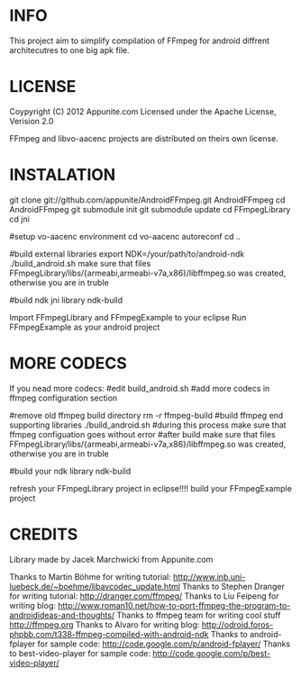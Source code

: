 INFO
==============
This project aim to simplify compilation of FFmpeg for android diffrent architecutres to one big apk file.

LICENSE
==============
Coypyright (C) 2012 Appunite.com
Licensed under the Apache License, Verision 2.0

FFmpeg and libvo-aacenc projects are distributed on theirs own license.

INSTALATION
==============
git clone git://github.com/appunite/AndroidFFmpeg.git AndroidFFmpeg
cd AndroidFFmpeg
git submodule init
git submodule update
cd FFmpegLibrary
cd jni

#setup vo-aacenc environment
cd vo-aacenc
autoreconf
cd ..

#build external libraries
export NDK=/your/path/to/android-ndk
./build_android.sh
make sure that files FFmpegLibrary/libs/{armeabi,armeabi-v7a,x86}/libffmpeg.so was created, otherwise you are in truble

#build ndk jni library
ndk-build

Import FFmpegLibrary and FFmpegExample to your eclipse
Run FFmpegExample as your android project 

MORE CODECS
============
If you nead more codecs:
#edit build_android.sh
#add more codecs in ffmpeg configuration section

#remove old ffmpeg build directory
rm -r ffmpeg-build
#build ffmpeg end supporting libraries
./build_android.sh
#during this process make sure that ffmpeg configuation goes without error
#after build make sure that files FFmpegLibrary/libs/{armeabi,armeabi-v7a,x86}/libffmpeg.so was created, otherwise you are in truble

#build your ndk library
ndk-build

refresh your FFmpegLibrary project in eclipse!!!!
build your FFmpegExample project 


CREDITS
=============
Library made by Jacek Marchwicki from Appunite.com

Thanks to Martin Böhme for writing tutorial: http://www.inb.uni-luebeck.de/~boehme/libavcodec_update.html
Thanks to Stephen Dranger for writing tutorial: http://dranger.com/ffmpeg/
Thanks to Liu Feipeng for writing blog: http://www.roman10.net/how-to-port-ffmpeg-the-program-to-androidideas-and-thoughts/
Thanks to ffmpeg team for writing cool stuff http://ffmpeg.org
Thanks to Alvaro for writing blog: http://odroid.foros-phpbb.com/t338-ffmpeg-compiled-with-android-ndk
Thanks to android-fplayer for sample code: http://code.google.com/p/android-fplayer/
Thanks to best-video-player for sample code: http://code.google.com/p/best-video-player/


